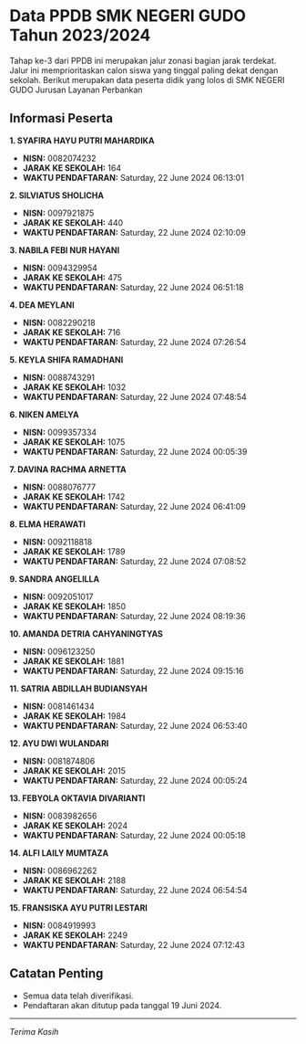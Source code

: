 # Data PPDB SMK NEGERI GUDO Tahun 2023/2024
Tahap ke-3 dari PPDB ini merupakan jalur zonasi bagian jarak terdekat. Jalur ini memprioritaskan calon siswa yang tinggal paling dekat dengan sekolah.
Berikut merupakan data peserta didik yang lolos di SMK NEGERI GUDO Jurusan Layanan Perbankan

## Informasi Peserta 
**1. SYAFIRA HAYU PUTRI MAHARDIKA**
- **NISN:** 0082074232
- **JARAK KE SEKOLAH:** 164
- **WAKTU PENDAFTARAN:** Saturday, 22 June 2024 06:13:01

**2. SILVIATUS SHOLICHA**
- **NISN:** 0097921875
- **JARAK KE SEKOLAH:** 440
- **WAKTU PENDAFTARAN:** Saturday, 22 June 2024 02:10:09

**3. NABILA FEBI NUR HAYANI**
- **NISN:** 0094329954
- **JARAK KE SEKOLAH:** 475
- **WAKTU PENDAFTARAN:** Saturday, 22 June 2024 06:51:18

**4. DEA MEYLANI**
- **NISN:** 0082290218
- **JARAK KE SEKOLAH:** 716
- **WAKTU PENDAFTARAN:** Saturday, 22 June 2024 07:26:54

**5. KEYLA SHIFA RAMADHANI**
- **NISN:** 0088743291
- **JARAK KE SEKOLAH:** 1032
- **WAKTU PENDAFTARAN:** Saturday, 22 June 2024 07:48:54

**6. NIKEN AMELYA**
- **NISN:** 0099357334
- **JARAK KE SEKOLAH:** 1075
- **WAKTU PENDAFTARAN:** Saturday, 22 June 2024 00:05:39

**7. DAVINA RACHMA ARNETTA**
- **NISN:** 0088076777
- **JARAK KE SEKOLAH:** 1742
- **WAKTU PENDAFTARAN:** Saturday, 22 June 2024 06:41:09

**8. ELMA HERAWATI**
- **NISN:** 0092118818
- **JARAK KE SEKOLAH:** 1789
- **WAKTU PENDAFTARAN:** Saturday, 22 June 2024 07:08:52

**9. SANDRA ANGELILLA**
- **NISN:** 0092051017
- **JARAK KE SEKOLAH:** 1850
- **WAKTU PENDAFTARAN:** Saturday, 22 June 2024 08:19:36

**10. AMANDA DETRIA CAHYANINGTYAS**
- **NISN:** 0096123250
- **JARAK KE SEKOLAH:** 1881
- **WAKTU PENDAFTARAN:** Saturday, 22 June 2024 09:15:16

**11. SATRIA ABDILLAH BUDIANSYAH**
- **NISN:** 0081461434
- **JARAK KE SEKOLAH:** 1984
- **WAKTU PENDAFTARAN:** Saturday, 22 June 2024 06:53:40

**12. AYU DWI WULANDARI**
- **NISN:** 0081874806
- **JARAK KE SEKOLAH:** 2015
- **WAKTU PENDAFTARAN:** Saturday, 22 June 2024 00:05:24

**13. FEBYOLA OKTAVIA DIVARIANTI**
- **NISN:** 0083982656
- **JARAK KE SEKOLAH:** 2024
- **WAKTU PENDAFTARAN:** Saturday, 22 June 2024 00:05:18

**14. ALFI LAILY MUMTAZA**
- **NISN:** 0086962262
- **JARAK KE SEKOLAH:** 2188
- **WAKTU PENDAFTARAN:** Saturday, 22 June 2024 06:54:54

**15. FRANSISKA AYU PUTRI LESTARI**
- **NISN:** 0084919993
- **JARAK KE SEKOLAH:** 2249
- **WAKTU PENDAFTARAN:** Saturday, 22 June 2024 07:12:43

## Catatan Penting

- Semua data telah diverifikasi.
- Pendaftaran akan ditutup pada tanggal 19 Juni 2024.
---
_Terima Kasih_